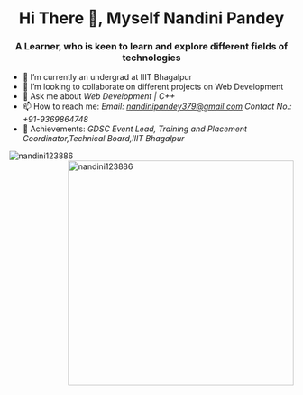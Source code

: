 <h1 align="center">Hi There 	&#128075, Myself Nandini Pandey</h1>
<h3 align="center">A Learner, who is keen to learn and explore different fields of technologies</h3>

<!-- 
*prateekch33/prateekch33* is a ✨ special ✨ repository because its README.md (this file) appears on your GitHub profile.

Here are some ideas to get you started: -->

- 🌱 I’m currently an undergrad at IIIT Bhagalpur
- 👯 I’m looking to collaborate on different projects on Web Development
- 💬 Ask me about *Web Development | C++*
- 📫 How to reach me: *Email:* **nandinipandey379@gmail.com*   **Contact No.:* *+91-9369864748***
- 💪 Achievements: *GDSC Event Lead, Training and Placement Coordinator,Technical Board,IIIT Bhagalpur*


<p><img align="left" src="https://github-readme-stats.vercel.app/api/top-langs?username=nandini123886&show_icons=true&locale=en&layout=compact" alt="nandini123886" />

&nbsp;<img align="right" width="400px" src="https://github-readme-stats.vercel.app/api?username=nandini123886&show_icons=true&locale=en" alt="nandini123886" /></p>
